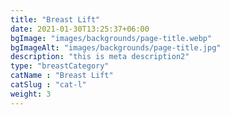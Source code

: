```yaml
---
title: "Breast Lift"
date: 2021-01-30T13:25:37+06:00
bgImage: "images/backgrounds/page-title.webp"
bgImageAlt: "images/backgrounds/page-title.jpg"
description: "this is meta description2"
type: "breastCategory"
catName : "Breast Lift"
catSlug : "cat-l"
weight: 3
---
```

